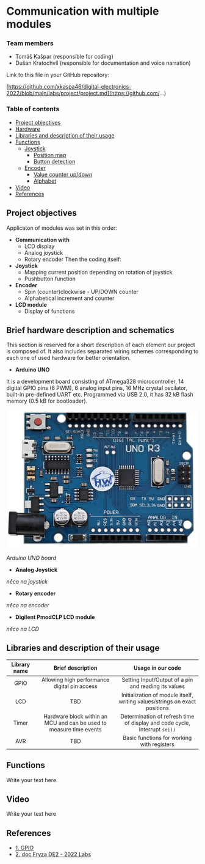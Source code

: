 # Communication with multiple modules

### Team members

* Tomáš Kašpar (responsible for coding)
* Dušan Kratochvíl (responsible for documentation and voice narration)


Link to this file in your GitHub repository:

[https://github.com/xkaspa46/digital-electronics-2022/blob/main/labs/project/project.md](https://github.com/...)

### Table of contents

* [Project objectives](#objectives)
* [Hardware](#hardware)
* [Libraries and description of their usage](#libs)
* [Functions](#functions)
  * [Joystick](#joystick)
    * [Position map](#positionmap)
    * [Button detection](#buttondetect)
  * [Encoder](#encoder)
    * [Value counter up/down](#counter)
    * [Alphabet](#alphabet)
* [Video](#video)
* [References](#references)

<a name="objectives"></a>

## Project objectives

Applicaton of modules was set in this order:
- **Communication with**
  * LCD display
  * Analog joystick
  * Rotary encoder
Then the coding itself:
- **Joystick**
  * Mapping current position depending on rotation of joystick
  * Pushbutton function
- **Encoder**
  * Spin (counter)clockwise - UP/DOWN counter
  * Alphabetical increment and counter
- **LCD module**
  * Display of functions


<a name="hardware"></a>

## Brief hardware description and schematics

This section is reserved for a short description of each element our project is composed of. It also includes separated wiring schemes corresponding to each one of used hardware for better orientation.

* **Arduino UNO**

It is a development board consisting of ATmega328 microcontroller, 14 digital GPIO pins (6 PWM), 6 analog input pins, 16 MHz crystal oscilator, built-in pre-defined UART etc. Programmed via USB 2.0, it has 32 kB flash memory (0.5 kB for bootloader).

![Arduino](pictures/ArduinoBoard.png)

*Arduino UNO board*

* **Analog Joystick**

*něco na joystick* 

* **Rotary encoder**

*něco na encoder* 

* **Digilent PmodCLP LCD module**

*něco na LCD* 
 
<a name="libs"></a>

## Libraries and description of their usage


   | **Library name** | **Brief description** | **Usage in our code** |
   | :-: | :-: | :-: |
   | GPIO  | Allowing high performance digital pin access | Setting Input/Output of a pin and reading its values |
   | LCD   | TBD | Initialization of module itself, writing values/strings on exact positions |
   | Timer | Hardware block within an MCU and can be used to measure time events | Determination of refresh time of display and code cycle, interrupt `sei()` |
   | AVR   | TBD | Basic functions for working with registers |


<a name="functions"></a>

## Functions

Write your text here.

<a name="video"></a>

## Video

Write your text here

<a name="references"></a>

## References

* [1. GPIO](https://github.com/mikaelpatel/Arduino-GPIO)
* [2. doc.Fryza DE2 - 2022 Labs](https://github.com/tomas-fryza/digital-electronics-2/tree/master/labs)
